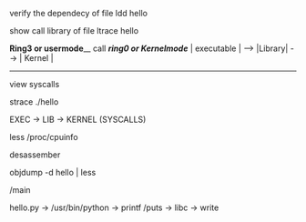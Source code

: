 verify the dependecy of file 
ldd hello

show call library of file
ltrace hello

____Ring3 or usermode______   call      ___ring0 or Kernelmode___
| executable | --> |Library|   -->      |         Kernel         |
--------------     --------             -------------------------

view syscalls

strace ./hello


EXEC -> LIB -> KERNEL (SYSCALLS)


less /proc/cpuinfo

desassember

objdump -d hello | less

/main

hello.py -> /usr/bin/python -> printf /puts -> libc -> write 